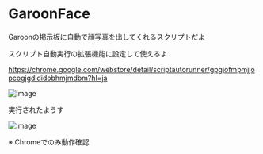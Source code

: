 # GaroonFace

Garoonの掲示板に自動で顔写真を出してくれるスクリプトだよ

スクリプト自動実行の拡張機能に設定して使えるよ

https://chrome.google.com/webstore/detail/scriptautorunner/gpgjofmpmjjopcogjgdldidobhmjmdbm?hl=ja

![image](https://cloud.githubusercontent.com/assets/4201520/22641992/3d558e36-ec9c-11e6-8fa4-327b55e43776.png)

実行されたようす

![image](https://cloud.githubusercontent.com/assets/4201520/22642070/85a117fa-ec9c-11e6-89b2-9d9b3a2b3011.png)

※ Chromeでのみ動作確認 
